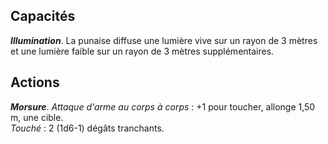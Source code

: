 ## Capacités
_**Illumination**_. La punaise diffuse une lumière vive sur un rayon de 3 mètres et une lumière faible sur un rayon de 3 mètres supplémentaires.

## Actions
_**Morsure**_. _Attaque d'arme au corps à corps_ : +1 pour toucher, allonge 1,50 m, une cible.  
_Touché_ : 2 (1d6-1) dégâts tranchants.

